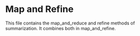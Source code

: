 # Map and Refine

This file contains the map_and_reduce and refine methods of summarization. It combines both in map_and_refine.
